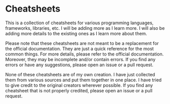# Cheatsheets
This is a collection of cheatsheets for various programming languages, frameworks, libraries, etc. I will be adding more as I learn more. I will also be adding more details to the existing ones as I learn more about them.

Please note that these cheatsheets are not meant to be a replacement for the official documentation. They are just a quick reference for the most common things. For more details, please refer to the official documentation. Moreover, they may be incomplete and/or contain errors. If you find any errors or have any suggestions, please open an issue or a pull request.

None of these cheatsheets are of my own creation. I have just collected them from various sources and put them together in one place. I have tried to give credit to the original creators wherever possible. If you find any cheatsheet that is not properly credited, please open an issue or a pull request.